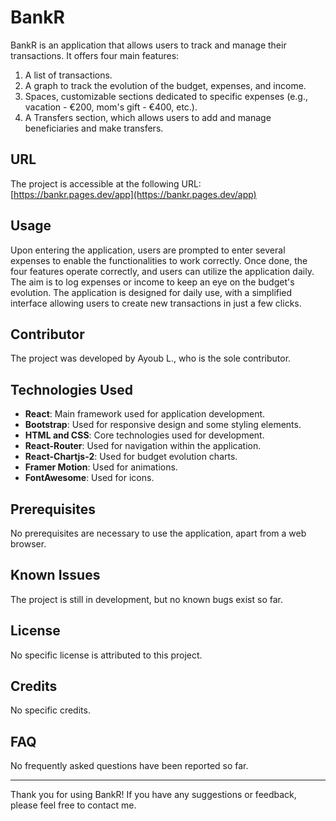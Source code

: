 # BankR

BankR is an application that allows users to track and manage their transactions. It offers four main features:
1. A list of transactions.
2. A graph to track the evolution of the budget, expenses, and income.
3. Spaces, customizable sections dedicated to specific expenses (e.g., vacation - €200, mom's gift - €400, etc.).
4. A Transfers section, which allows users to add and manage beneficiaries and make transfers.

## URL

The project is accessible at the following URL: [https://bankr.pages.dev/app](https://bankr.pages.dev/app)

## Usage

Upon entering the application, users are prompted to enter several expenses to enable the functionalities to work correctly. Once done, the four features operate correctly, and users can utilize the application daily. The aim is to log expenses or income to keep an eye on the budget's evolution. The application is designed for daily use, with a simplified interface allowing users to create new transactions in just a few clicks.

## Contributor

The project was developed by Ayoub L., who is the sole contributor.

## Technologies Used

- **React**: Main framework used for application development.
- **Bootstrap**: Used for responsive design and some styling elements.
- **HTML and CSS**: Core technologies used for development.
- **React-Router**: Used for navigation within the application.
- **React-Chartjs-2**: Used for budget evolution charts.
- **Framer Motion**: Used for animations.
- **FontAwesome**: Used for icons.

## Prerequisites

No prerequisites are necessary to use the application, apart from a web browser.

## Known Issues

The project is still in development, but no known bugs exist so far.

## License

No specific license is attributed to this project.

## Credits

No specific credits.

## FAQ

No frequently asked questions have been reported so far.

---

Thank you for using BankR! If you have any suggestions or feedback, please feel free to contact me.
